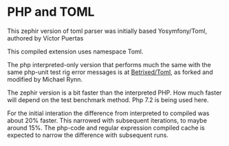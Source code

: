 PHP and TOML
============

This zephir version of toml parser was initially based Yosymfony/Toml, authored by Víctor Puertas

This compiled extension uses namespace Toml.

The php interpreted-only version that performs much the same
with the same php-unit test rig error messages is at [Betrixed/Toml](https://github.com/betrixed/toml), as forked and modified by Michael Rynn.

The zephir version is a bit faster than the interpreted PHP. How much faster will depend on the test benchmark method. Php 7.2 is being used here. 

For the initial interation the difference from interpreted to compiled was about 20% faster. This narrowed with subsequent iterations, to maybe around 15%. The php-code and regular expression compiled cache is expected to narrow the difference with subsequent runs.
